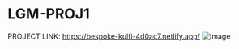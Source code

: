 # LGM-PROJ1
PROJECT LINK: https://bespoke-kulfi-4d0ac7.netlify.app/
![image](https://github.com/Mayukh199/LGM-PROJ1/assets/126086666/32733f2e-4a57-4258-8860-70597b54b632)
